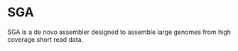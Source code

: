 # SGA

SGA is a de novo assembler designed to assemble large genomes from high coverage short read data.
